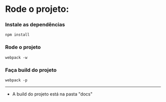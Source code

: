 # Rode o projeto: 

### Instale as dependências
`npm install`

### Rode o projeto
`webpack -w`

### Faça build do projeto
`webpack -p`

***

* A build do projeto está na pasta "docs"
